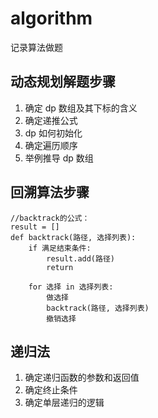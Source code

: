 # algorithm
记录算法做题

## 动态规划解题步骤

1. 确定 dp 数组及其下标的含义
2. 确定递推公式
3. dp 如何初始化
4. 确定遍历顺序
5. 举例推导 dp 数组

## 回溯算法步骤

```
//backtrack的公式：
result = []
def backtrack(路径, 选择列表):
    if 满足结束条件:
        result.add(路径)
        return
    
    for 选择 in 选择列表:
        做选择
        backtrack(路径, 选择列表)
        撤销选择
```

## 递归法

1. 确定递归函数的参数和返回值
2. 确定终止条件
3. 确定单层递归的逻辑
